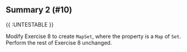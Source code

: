 ## Summary 2 (#10)

{{ :UNTESTABLE }}

Modify Exercise 8 to create `MapSet`, where the property is a `Map` of `Set`.
Perform the rest of Exercise 8 unchanged.